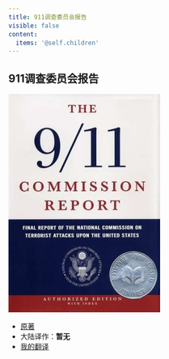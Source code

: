 ```yaml
---
title: 911调查委员会报告
visible: false
content: 
  items: '@self.children' 
---
```


## 911调查委员会报告

![](cover.jpg)


  * [原著](https://rsywx.net/books/00740.html)
  * 大陆译作：**暂无**
  * [我的翻译](./toc)